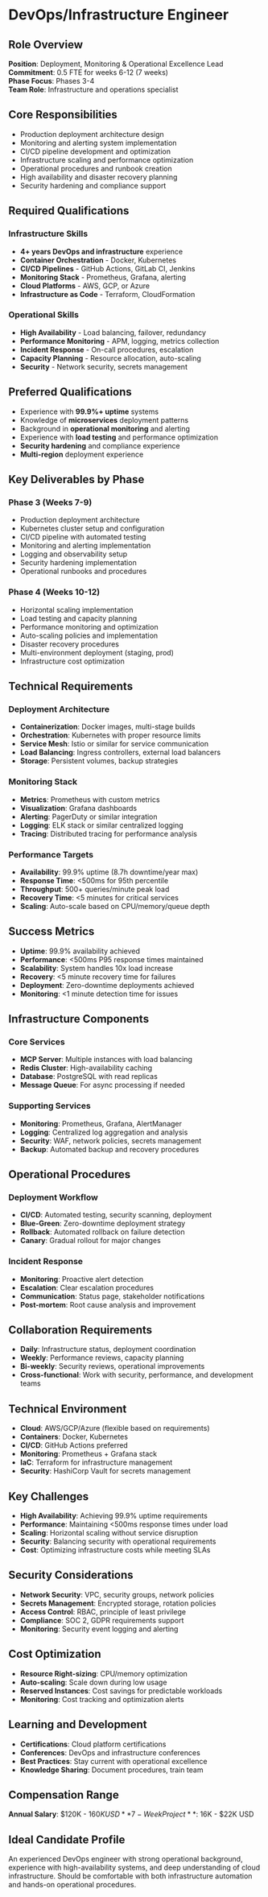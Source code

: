 # DevOps/Infrastructure Engineer

## Role Overview
**Position**: Deployment, Monitoring & Operational Excellence Lead  
**Commitment**: 0.5 FTE for weeks 6-12 (7 weeks)  
**Phase Focus**: Phases 3-4  
**Team Role**: Infrastructure and operations specialist  

## Core Responsibilities
- Production deployment architecture design
- Monitoring and alerting system implementation
- CI/CD pipeline development and optimization
- Infrastructure scaling and performance optimization
- Operational procedures and runbook creation
- High availability and disaster recovery planning
- Security hardening and compliance support

## Required Qualifications

### Infrastructure Skills
- **4+ years DevOps and infrastructure** experience
- **Container Orchestration** - Docker, Kubernetes
- **CI/CD Pipelines** - GitHub Actions, GitLab CI, Jenkins
- **Monitoring Stack** - Prometheus, Grafana, alerting
- **Cloud Platforms** - AWS, GCP, or Azure
- **Infrastructure as Code** - Terraform, CloudFormation

### Operational Skills
- **High Availability** - Load balancing, failover, redundancy
- **Performance Monitoring** - APM, logging, metrics collection
- **Incident Response** - On-call procedures, escalation
- **Capacity Planning** - Resource allocation, auto-scaling
- **Security** - Network security, secrets management

## Preferred Qualifications
- Experience with **99.9%+ uptime** systems
- Knowledge of **microservices** deployment patterns
- Background in **operational monitoring** and alerting
- Experience with **load testing** and performance optimization
- **Security hardening** and compliance experience
- **Multi-region** deployment experience

## Key Deliverables by Phase

### Phase 3 (Weeks 7-9)
- Production deployment architecture
- Kubernetes cluster setup and configuration
- CI/CD pipeline with automated testing
- Monitoring and alerting implementation
- Logging and observability setup
- Security hardening implementation
- Operational runbooks and procedures

### Phase 4 (Weeks 10-12)
- Horizontal scaling implementation
- Load testing and capacity planning
- Performance monitoring and optimization
- Auto-scaling policies and implementation
- Disaster recovery procedures
- Multi-environment deployment (staging, prod)
- Infrastructure cost optimization

## Technical Requirements

### Deployment Architecture
- **Containerization**: Docker images, multi-stage builds
- **Orchestration**: Kubernetes with proper resource limits
- **Service Mesh**: Istio or similar for service communication
- **Load Balancing**: Ingress controllers, external load balancers
- **Storage**: Persistent volumes, backup strategies

### Monitoring Stack
- **Metrics**: Prometheus with custom metrics
- **Visualization**: Grafana dashboards
- **Alerting**: PagerDuty or similar integration
- **Logging**: ELK stack or similar centralized logging
- **Tracing**: Distributed tracing for performance analysis

### Performance Targets
- **Availability**: 99.9% uptime (8.7h downtime/year max)
- **Response Time**: <500ms for 95th percentile
- **Throughput**: 500+ queries/minute peak load
- **Recovery Time**: <5 minutes for critical services
- **Scaling**: Auto-scale based on CPU/memory/queue depth

## Success Metrics
- **Uptime**: 99.9% availability achieved
- **Performance**: <500ms P95 response times maintained
- **Scalability**: System handles 10x load increase
- **Recovery**: <5 minute recovery time for failures
- **Deployment**: Zero-downtime deployments achieved
- **Monitoring**: <1 minute detection time for issues

## Infrastructure Components

### Core Services
- **MCP Server**: Multiple instances with load balancing
- **Redis Cluster**: High-availability caching
- **Database**: PostgreSQL with read replicas
- **Message Queue**: For async processing if needed

### Supporting Services
- **Monitoring**: Prometheus, Grafana, AlertManager
- **Logging**: Centralized log aggregation and analysis
- **Security**: WAF, network policies, secrets management
- **Backup**: Automated backup and recovery procedures

## Operational Procedures

### Deployment Workflow
- **CI/CD**: Automated testing, security scanning, deployment
- **Blue-Green**: Zero-downtime deployment strategy
- **Rollback**: Automated rollback on failure detection
- **Canary**: Gradual rollout for major changes

### Incident Response
- **Monitoring**: Proactive alert detection
- **Escalation**: Clear escalation procedures
- **Communication**: Status page, stakeholder notifications
- **Post-mortem**: Root cause analysis and improvement

## Collaboration Requirements
- **Daily**: Infrastructure status, deployment coordination
- **Weekly**: Performance reviews, capacity planning
- **Bi-weekly**: Security reviews, operational improvements
- **Cross-functional**: Work with security, performance, and development teams

## Technical Environment
- **Cloud**: AWS/GCP/Azure (flexible based on requirements)
- **Containers**: Docker, Kubernetes
- **CI/CD**: GitHub Actions preferred
- **Monitoring**: Prometheus + Grafana stack
- **IaC**: Terraform for infrastructure management
- **Security**: HashiCorp Vault for secrets management

## Key Challenges
- **High Availability**: Achieving 99.9% uptime requirements
- **Performance**: Maintaining <500ms response times under load
- **Scaling**: Horizontal scaling without service disruption
- **Security**: Balancing security with operational requirements
- **Cost**: Optimizing infrastructure costs while meeting SLAs

## Security Considerations
- **Network Security**: VPC, security groups, network policies
- **Secrets Management**: Encrypted storage, rotation policies
- **Access Control**: RBAC, principle of least privilege
- **Compliance**: SOC 2, GDPR requirements support
- **Monitoring**: Security event logging and alerting

## Cost Optimization
- **Resource Right-sizing**: CPU/memory optimization
- **Auto-scaling**: Scale down during low usage
- **Reserved Instances**: Cost savings for predictable workloads
- **Monitoring**: Cost tracking and optimization alerts

## Learning and Development
- **Certifications**: Cloud platform certifications
- **Conferences**: DevOps and infrastructure conferences
- **Best Practices**: Stay current with operational excellence
- **Knowledge Sharing**: Document procedures, train team

## Compensation Range
**Annual Salary**: $120K - $160K USD  
**7-Week Project**: ~$16K - $22K USD  

## Ideal Candidate Profile
An experienced DevOps engineer with strong operational background, experience with high-availability systems, and deep understanding of cloud infrastructure. Should be comfortable with both infrastructure automation and hands-on operational procedures.